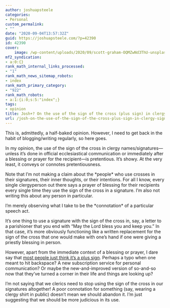 ```yaml
---
author: joshuapsteele
categories:
- Personal
custom_permalink:
- ""
date: "2020-09-04T13:57:32Z"
guid: https://joshuapsteele.com/?p=42390
id: 42390
cover:
    image: /wp-content/uploads/2020/09/scott-graham-OQMZwNd3ThU-unsplash-1200x801.jpg
mf2_syndication:
- a:0:{}
rank_math_internal_links_processed:
- "1"
rank_math_news_sitemap_robots:
- index
rank_math_primary_category:
- "922"
rank_math_robots:
- a:1:{i:0;s:5:"index";}
tags:
- opinion
title: Josh+? On the use of the sign of the cross (plus sign) in clergy signatures
url: /josh-on-the-use-of-the-sign-of-the-cross-plus-sign-in-clergy-signatures/
---
```


This is, admittedly, a half-baked opinion. However, I need to get back in the habit of blogging/writing regularly, so here goes.

In my opinion, the use of the sign of the cross in clergy names/signatures—unless it’s done in official ecclesiastical communication or immediately after a blessing or prayer for the recipient—is pretentious. It’s showy. At the very least, it conveys or connotes pretentiousness.

Note that I’m not making a claim about the \*people\* who use crosses in their signatures, their inner thoughts, or their intentions. For all I know, every single clergyperson out there says a prayer of blessing for their recipients every single time they use the sign of the cross in a signature. I’m also not writing this about any person in particular.

I’m merely observing what I take to be the \*connotation\* of a particular speech act.

It’s one thing to use a signature with the sign of the cross in, say, a letter to a parishioner that you end with “May the Lord bless you and keep you.” In that case, it’s more obviously functioning like a written replacement for the sign of the cross that one would make with one’s hand if one were giving a priestly blessing in person.

However, apart from the immediate context of a blessing or prayer, I dare say that [most people just think it’s a plus sign](https://qr.ae/pNA4ts). Perhaps a typo when one meant to hit backspace? A new subscription service for personal communication? Or maybe the new-and-improved version of so-and-so now that they’ve turned a corner in their life and things are looking up?

I’m not saying that we clerics need to stop using the sign of the cross in our signatures altogether! A poor connotation for something (say, wearing a clergy shirt in public) doesn’t mean we should abandon it. I’m just suggesting that we should be more judicious in its use.